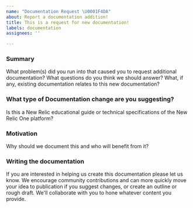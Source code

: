 ```yaml
---
name: "Documentation Request \U0001F4DA"
about: Report a documentation addition!
title: This is a request for new documentation!
labels: documentation
assignees: ''

---
```


<!-- To make it easier for us to help you, please include as much useful information as possible.

If you haven't found specific information to solve your problem in our documentation, 
try our New Relic community support channel for assistance.

  - Explorers Hub: https://discuss.newrelic.com/

New Relic has additional documentation found at: 

- https://docs.newrelic.com/

 Before opening a new issue, please search existing issues: https://github.com/newrelic/developer-website/issues 
-->

### Summary

What problem(s) did you run into that caused you to request additional documentation? 
What questions do you think we should answer? What, if any, existing documentation relates to this new documentation?

### What type of Documentation change are you suggesting?

Is this a New Relic educational guide or technical specifications of the New Relic One platform?

### Motivation

Why should we document this and who will benefit from it?

### Writing the documentation

If you are interested in helping us create this documentation please let us know. 
We encourage community contributions and can more quickly move your idea to publication if you suggest changes, or create an outline or rough draft. We'll collaborate with you to hone whatever content you provide.
